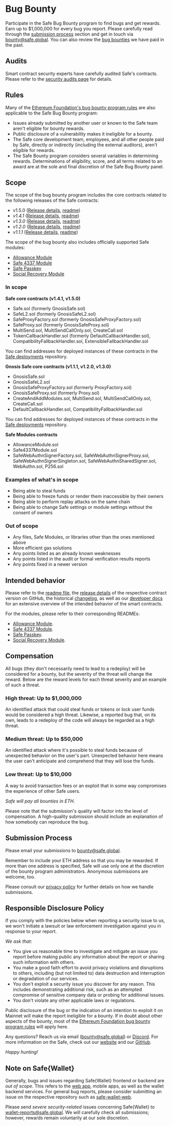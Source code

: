 # Bug Bounty

Participate in the Safe Bug Bounty program to find bugs and get rewards. Earn up to $1,000,000 for every bug you report. Please carefully read through the [submission process](#submission-process) section and get in touch via [bounty@safe.global](mailto:bounty@safe.global). You can also review the [bug bounties](./smart-account-bug-bounty/past-paid-bounties.md) we have paid in the past.

## Audits

Smart contract security experts have carefully audited Safe's contracts. Please refer to the [security audits page](./smart-account-audits.md) for details.

## Rules

Many of the [Ethereum Foundation's bug bounty program rules](https://bounty.ethereum.org) are also applicable to the Safe Bug Bounty program:

* Issues already submitted by another user or known to the Safe team aren't eligible for bounty rewards.
* Public disclosure of a vulnerability makes it ineligible for a bounty.
* The Safe core development team, employees, and all other people paid by Safe, directly or indirectly (including the external auditors), aren't eligible for rewards.
* The Safe Bounty program considers several variables in determining rewards. Determinations of eligibility, score, and all terms related to an award are at the sole and final discretion of the Safe Bug Bounty panel.

## Scope

The scope of the bug bounty program includes the core contracts related to the following releases of the Safe contracts:

* v1.5.0 ([Release details](https://github.com/safe-global/safe-smart-account/releases/tag/v1.5.0), [readme](https://github.com/safe-global/safe-smart-account/blob/v1.5.0/README.md))
* _v1.4.1_ ([Release details](https://github.com/safe-global/safe-smart-account/releases/tag/v1.4.1), [readme](https://github.com/safe-global/safe-smart-account/blob/v1.4.1/README.md))
* _v1.3.0_ ([Release details](https://github.com/safe-global/safe-smart-account/releases/tag/v1.3.0), [readme](https://github.com/safe-global/safe-smart-account/blob/v1.3.0/README.md))
* _v1.2.0_ ([Release details](https://github.com/safe-global/safe-smart-account/releases/tag/v1.2.0), [readme](https://github.com/safe-global/safe-smart-account/blob/v1.2.0/README.md))
* _v1.1.1_ ([Release details](https://github.com/safe-global/safe-smart-account/releases/tag/v1.1.1), [readme](https://github.com/safe-global/safe-smart-account/blob/v1.1.1/README.md))

The scope of the bug bounty also includes officially supported Safe modules:
* [Allowance Module](https://github.com/safe-global/safe-modules/tree/allowance/v0.1.1/modules/allowances)
* [Safe 4337 Module](https://github.com/safe-global/safe-modules/tree/4337/v0.3.0/modules/4337)
* [Safe Passkey](https://github.com/safe-global/safe-modules/tree/passkey/v0.2.1/modules/passkey)
* [Social Recovery Module](https://github.com/safe-global/safe-modules/tree/recovery/v0.1.0/modules/recovery)

### In scope

**Safe core contracts (v1.4.1, v1.5.0)**

* Safe.sol (formerly GnosisSafe.sol)
* SafeL2.sol (formerly GnosisSafeL2.sol)
* SafeProxyFactory.sol (formerly GnosisSafeProxyFactory.sol)
* SafeProxy.sol (formerly GnosisSafeProxy.sol)
* MultiSend.sol, MultiSendCallOnly.sol, CreateCall.sol
* TokenCallbackHandler.sol (formerly DefaultCallbackHandler.sol), CompatibilityFallbackHandler.sol, ExtensibleFallbackHandler.sol

You can find addresses for deployed instances of these contracts in the [Safe deployments](https://github.com/safe-global/safe-deployments) repository.

**Gnosis Safe core contracts (v1.1.1, v1.2.0, v1.3.0)**

* GnosisSafe.sol
* GnosisSafeL2.sol
* GnosisSafeProxyFactory.sol (formerly ProxyFactory.sol)
* GnosisSafeProxy.sol (formerly Proxy.sol)
* CreateAndAddModules.sol, MultiSend.sol, MultiSendCallOnly.sol, CreateCall.sol
* DefaultCallbackHandler.sol, CompatibilityFallbackHandler.sol

You can find addresses for deployed instances of these contracts in the [Safe deployments](https://github.com/safe-global/safe-deployments) repository.

**Safe Modules contracts**

* AllowanceModule.sol
* Safe4337Module.sol
* SafeWebAuthnSignerFactory.sol, SafeWebAuthnSignerProxy.sol, SafeWebAuthnSignerSingleton.sol, SafeWebAuthnSharedSigner.sol, WebAuthn.sol, P256.sol

### Examples of what's in scope

* Being able to steal funds
* Being able to freeze funds or render them inaccessible by their owners
* Being able to perform replay attacks on the same chain
* Being able to change Safe settings or module settings without the consent of owners

### Out of scope

* Any files, Safe Modules, or libraries other than the ones mentioned above
* More efficient gas solutions
* Any points listed as an already known weaknesses
* Any points listed in the audit or formal verification results reports
* Any points fixed in a newer version

## Intended behavior

Please refer to the [readme file](https://github.com/safe-global/safe-smart-account/blob/v1.5.0/README.md), the [release details](https://github.com/safe-global/safe-smart-account/releases) of the respective contract version on GitHub, the historical [changelog](https://github.com/safe-global/safe-smart-account/blob/v1.5.0/CHANGELOG.md), as well as our [developer docs](https://docs.safe.global) for an extensive overview of the intended behavior of the smart contracts.

For the modules, please refer to their corresponding READMEs:
* [Allowance Module](https://github.com/safe-global/safe-modules/tree/allowance/v0.1.1/modules/allowances/README.md).
* [Safe 4337 Module](https://github.com/safe-global/safe-modules/tree/4337/v0.3.0/modules/4337/README.md).
* [Safe Passkey](https://github.com/safe-global/safe-modules/tree/passkey/v0.2.1/modules/passkey/README.md).
* [Social Recovery Module](https://github.com/safe-global/safe-modules/blob/recovery/v0.1.0/modules/recovery/README.md).

## Compensation

All bugs (they don't necessarily need to lead to a redeploy) will be considered for a bounty, but the severity of the threat will change the reward. Below are the reward levels for each threat severity and an example of such a threat.

### High threat: Up to $1,000,000

An identified attack that could steal funds or tokens or lock user funds would be considered a high threat. Likewise, a reported bug that, on its own, leads to a redeploy of the code will always be regarded as a high threat.

### Medium threat: Up to $50,000

An identified attack where it's possible to steal funds because of unexpected behavior on the user's part. Unexpected behavior here means the user can't anticipate and comprehend that they will lose the funds.

### Low threat: Up to $10,000

A way to avoid transaction fees or an exploit that in some way compromises the experience of other Safe users.

_Safe will pay all bounties in ETH._

Please note that the submission's quality will factor into the level of compensation. A high-quality submission should include an explanation of how somebody can reproduce the bug.

## Submission Process

Please email your submissions to [bounty@safe.global](mailto:bounty@safe.global).

Remember to include your ETH address so that you may be rewarded. If more than one address is specified, Safe will use only one at the discretion of the bounty program administrators. Anonymous submissions are welcome, too.

Please consult our [privacy policy](https://safe.global/privacy) for further details on how we handle submissions.

## Responsible Disclosure Policy

If you comply with the policies below when reporting a security issue to us, we won't initiate a lawsuit or law enforcement investigation against you in response to your report.

_We ask that:_

* You give us reasonable time to investigate and mitigate an issue you report before making public any information about the report or sharing such information with others.
* You make a good faith effort to avoid privacy violations and disruptions to others, including (but not limited to) data destruction and interruption or degradation of our services.
* You don't exploit a security issue you discover for any reason. This includes demonstrating additional risk, such as an attempted compromise of sensitive company data or probing for additional issues.
* You don't violate any other applicable laws or regulations.

Public disclosure of the bug or the indication of an intention to exploit it on Mainnet will make the report ineligible for a bounty. If in doubt about other aspects of the bounty, most of the [Ethereum Foundation bug bounty program rules](https://bounty.ethereum.org) will apply here.

Any questions? Reach us via email ([bounty@safe.global](mailto:bounty@safe.global)) or [Discord](https://chat.safe.global). For more information on the Safe, check out our [website](https://safe.global) and our [GitHub](https://github.com/safe-global).

_Happy hunting!_

## Note on Safe{Wallet}

Generally, bugs and issues regarding Safe{Wallet} frontend or backend are _out of scope_. This refers to the [web app](https://app.safe.global), mobile apps, as well as the wallet backend services. For general bug reports, please consider submitting an issue on the respective repository such as [safe-wallet-web](https://github.com/safe-global/safe-wallet-web/issues). 

Please send _severe security-related_ issues concerning Safe{Wallet} to [wallet-reports@safe.global](mailto:wallet-reports@safe.global). We will carefully check all submissions; however, rewards remain voluntarily at our sole discretion.
